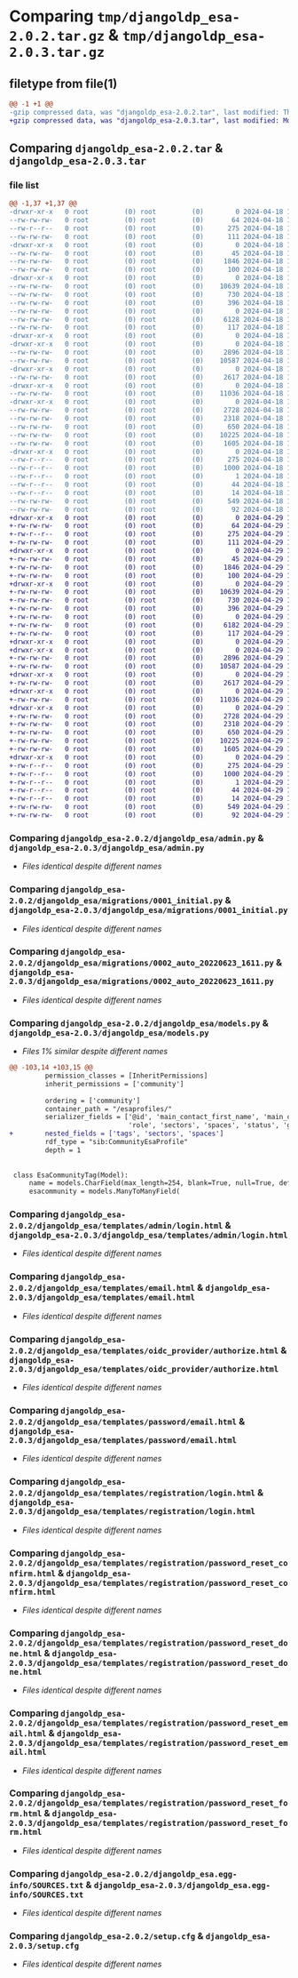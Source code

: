 # Comparing `tmp/djangoldp_esa-2.0.2.tar.gz` & `tmp/djangoldp_esa-2.0.3.tar.gz`

## filetype from file(1)

```diff
@@ -1 +1 @@
-gzip compressed data, was "djangoldp_esa-2.0.2.tar", last modified: Thu Apr 18 16:20:44 2024, max compression
+gzip compressed data, was "djangoldp_esa-2.0.3.tar", last modified: Mon Apr 29 12:57:30 2024, max compression
```

## Comparing `djangoldp_esa-2.0.2.tar` & `djangoldp_esa-2.0.3.tar`

### file list

```diff
@@ -1,37 +1,37 @@
-drwxr-xr-x   0 root         (0) root         (0)        0 2024-04-18 16:20:44.499638 djangoldp_esa-2.0.2/
--rw-rw-rw-   0 root         (0) root         (0)       64 2024-04-18 16:20:26.000000 djangoldp_esa-2.0.2/MANIFEST.in
--rw-r--r--   0 root         (0) root         (0)      275 2024-04-18 16:20:44.499638 djangoldp_esa-2.0.2/PKG-INFO
--rw-rw-rw-   0 root         (0) root         (0)      111 2024-04-18 16:20:26.000000 djangoldp_esa-2.0.2/README.md
-drwxr-xr-x   0 root         (0) root         (0)        0 2024-04-18 16:20:44.495638 djangoldp_esa-2.0.2/djangoldp_esa/
--rw-rw-rw-   0 root         (0) root         (0)       45 2024-04-18 16:20:41.000000 djangoldp_esa-2.0.2/djangoldp_esa/__init__.py
--rw-rw-rw-   0 root         (0) root         (0)     1846 2024-04-18 16:20:26.000000 djangoldp_esa-2.0.2/djangoldp_esa/admin.py
--rw-rw-rw-   0 root         (0) root         (0)      100 2024-04-18 16:20:26.000000 djangoldp_esa-2.0.2/djangoldp_esa/apps.py
-drwxr-xr-x   0 root         (0) root         (0)        0 2024-04-18 16:20:44.495638 djangoldp_esa-2.0.2/djangoldp_esa/migrations/
--rw-rw-rw-   0 root         (0) root         (0)    10639 2024-04-18 16:20:26.000000 djangoldp_esa-2.0.2/djangoldp_esa/migrations/0001_initial.py
--rw-rw-rw-   0 root         (0) root         (0)      730 2024-04-18 16:20:26.000000 djangoldp_esa-2.0.2/djangoldp_esa/migrations/0002_auto_20220623_1611.py
--rw-rw-rw-   0 root         (0) root         (0)      396 2024-04-18 16:20:26.000000 djangoldp_esa-2.0.2/djangoldp_esa/migrations/0003_auto_20220627_1354.py
--rw-rw-rw-   0 root         (0) root         (0)        0 2024-04-18 16:20:26.000000 djangoldp_esa-2.0.2/djangoldp_esa/migrations/__init__.py
--rw-rw-rw-   0 root         (0) root         (0)     6128 2024-04-18 16:20:26.000000 djangoldp_esa-2.0.2/djangoldp_esa/models.py
--rw-rw-rw-   0 root         (0) root         (0)      117 2024-04-18 16:20:26.000000 djangoldp_esa-2.0.2/djangoldp_esa/settings.py
-drwxr-xr-x   0 root         (0) root         (0)        0 2024-04-18 16:20:44.495638 djangoldp_esa-2.0.2/djangoldp_esa/templates/
-drwxr-xr-x   0 root         (0) root         (0)        0 2024-04-18 16:20:44.495638 djangoldp_esa-2.0.2/djangoldp_esa/templates/admin/
--rw-rw-rw-   0 root         (0) root         (0)     2896 2024-04-18 16:20:26.000000 djangoldp_esa-2.0.2/djangoldp_esa/templates/admin/login.html
--rw-rw-rw-   0 root         (0) root         (0)    10587 2024-04-18 16:20:26.000000 djangoldp_esa-2.0.2/djangoldp_esa/templates/email.html
-drwxr-xr-x   0 root         (0) root         (0)        0 2024-04-18 16:20:44.495638 djangoldp_esa-2.0.2/djangoldp_esa/templates/oidc_provider/
--rw-rw-rw-   0 root         (0) root         (0)     2617 2024-04-18 16:20:26.000000 djangoldp_esa-2.0.2/djangoldp_esa/templates/oidc_provider/authorize.html
-drwxr-xr-x   0 root         (0) root         (0)        0 2024-04-18 16:20:44.495638 djangoldp_esa-2.0.2/djangoldp_esa/templates/password/
--rw-rw-rw-   0 root         (0) root         (0)    11036 2024-04-18 16:20:26.000000 djangoldp_esa-2.0.2/djangoldp_esa/templates/password/email.html
-drwxr-xr-x   0 root         (0) root         (0)        0 2024-04-18 16:20:44.499638 djangoldp_esa-2.0.2/djangoldp_esa/templates/registration/
--rw-rw-rw-   0 root         (0) root         (0)     2728 2024-04-18 16:20:26.000000 djangoldp_esa-2.0.2/djangoldp_esa/templates/registration/login.html
--rw-rw-rw-   0 root         (0) root         (0)     2318 2024-04-18 16:20:26.000000 djangoldp_esa-2.0.2/djangoldp_esa/templates/registration/password_reset_confirm.html
--rw-rw-rw-   0 root         (0) root         (0)      650 2024-04-18 16:20:26.000000 djangoldp_esa-2.0.2/djangoldp_esa/templates/registration/password_reset_done.html
--rw-rw-rw-   0 root         (0) root         (0)    10225 2024-04-18 16:20:26.000000 djangoldp_esa-2.0.2/djangoldp_esa/templates/registration/password_reset_email.html
--rw-rw-rw-   0 root         (0) root         (0)     1605 2024-04-18 16:20:26.000000 djangoldp_esa-2.0.2/djangoldp_esa/templates/registration/password_reset_form.html
-drwxr-xr-x   0 root         (0) root         (0)        0 2024-04-18 16:20:44.495638 djangoldp_esa-2.0.2/djangoldp_esa.egg-info/
--rw-r--r--   0 root         (0) root         (0)      275 2024-04-18 16:20:44.000000 djangoldp_esa-2.0.2/djangoldp_esa.egg-info/PKG-INFO
--rw-r--r--   0 root         (0) root         (0)     1000 2024-04-18 16:20:44.000000 djangoldp_esa-2.0.2/djangoldp_esa.egg-info/SOURCES.txt
--rw-r--r--   0 root         (0) root         (0)        1 2024-04-18 16:20:44.000000 djangoldp_esa-2.0.2/djangoldp_esa.egg-info/dependency_links.txt
--rw-r--r--   0 root         (0) root         (0)       44 2024-04-18 16:20:44.000000 djangoldp_esa-2.0.2/djangoldp_esa.egg-info/requires.txt
--rw-r--r--   0 root         (0) root         (0)       14 2024-04-18 16:20:44.000000 djangoldp_esa-2.0.2/djangoldp_esa.egg-info/top_level.txt
--rw-rw-rw-   0 root         (0) root         (0)      549 2024-04-18 16:20:44.499638 djangoldp_esa-2.0.2/setup.cfg
--rw-rw-rw-   0 root         (0) root         (0)       92 2024-04-18 16:20:26.000000 djangoldp_esa-2.0.2/setup.py
+drwxr-xr-x   0 root         (0) root         (0)        0 2024-04-29 12:57:30.144178 djangoldp_esa-2.0.3/
+-rw-rw-rw-   0 root         (0) root         (0)       64 2024-04-29 12:57:11.000000 djangoldp_esa-2.0.3/MANIFEST.in
+-rw-r--r--   0 root         (0) root         (0)      275 2024-04-29 12:57:30.144178 djangoldp_esa-2.0.3/PKG-INFO
+-rw-rw-rw-   0 root         (0) root         (0)      111 2024-04-29 12:57:11.000000 djangoldp_esa-2.0.3/README.md
+drwxr-xr-x   0 root         (0) root         (0)        0 2024-04-29 12:57:30.144178 djangoldp_esa-2.0.3/djangoldp_esa/
+-rw-rw-rw-   0 root         (0) root         (0)       45 2024-04-29 12:57:27.000000 djangoldp_esa-2.0.3/djangoldp_esa/__init__.py
+-rw-rw-rw-   0 root         (0) root         (0)     1846 2024-04-29 12:57:11.000000 djangoldp_esa-2.0.3/djangoldp_esa/admin.py
+-rw-rw-rw-   0 root         (0) root         (0)      100 2024-04-29 12:57:11.000000 djangoldp_esa-2.0.3/djangoldp_esa/apps.py
+drwxr-xr-x   0 root         (0) root         (0)        0 2024-04-29 12:57:30.144178 djangoldp_esa-2.0.3/djangoldp_esa/migrations/
+-rw-rw-rw-   0 root         (0) root         (0)    10639 2024-04-29 12:57:11.000000 djangoldp_esa-2.0.3/djangoldp_esa/migrations/0001_initial.py
+-rw-rw-rw-   0 root         (0) root         (0)      730 2024-04-29 12:57:11.000000 djangoldp_esa-2.0.3/djangoldp_esa/migrations/0002_auto_20220623_1611.py
+-rw-rw-rw-   0 root         (0) root         (0)      396 2024-04-29 12:57:11.000000 djangoldp_esa-2.0.3/djangoldp_esa/migrations/0003_auto_20220627_1354.py
+-rw-rw-rw-   0 root         (0) root         (0)        0 2024-04-29 12:57:11.000000 djangoldp_esa-2.0.3/djangoldp_esa/migrations/__init__.py
+-rw-rw-rw-   0 root         (0) root         (0)     6182 2024-04-29 12:57:11.000000 djangoldp_esa-2.0.3/djangoldp_esa/models.py
+-rw-rw-rw-   0 root         (0) root         (0)      117 2024-04-29 12:57:11.000000 djangoldp_esa-2.0.3/djangoldp_esa/settings.py
+drwxr-xr-x   0 root         (0) root         (0)        0 2024-04-29 12:57:30.144178 djangoldp_esa-2.0.3/djangoldp_esa/templates/
+drwxr-xr-x   0 root         (0) root         (0)        0 2024-04-29 12:57:30.144178 djangoldp_esa-2.0.3/djangoldp_esa/templates/admin/
+-rw-rw-rw-   0 root         (0) root         (0)     2896 2024-04-29 12:57:11.000000 djangoldp_esa-2.0.3/djangoldp_esa/templates/admin/login.html
+-rw-rw-rw-   0 root         (0) root         (0)    10587 2024-04-29 12:57:11.000000 djangoldp_esa-2.0.3/djangoldp_esa/templates/email.html
+drwxr-xr-x   0 root         (0) root         (0)        0 2024-04-29 12:57:30.144178 djangoldp_esa-2.0.3/djangoldp_esa/templates/oidc_provider/
+-rw-rw-rw-   0 root         (0) root         (0)     2617 2024-04-29 12:57:11.000000 djangoldp_esa-2.0.3/djangoldp_esa/templates/oidc_provider/authorize.html
+drwxr-xr-x   0 root         (0) root         (0)        0 2024-04-29 12:57:30.144178 djangoldp_esa-2.0.3/djangoldp_esa/templates/password/
+-rw-rw-rw-   0 root         (0) root         (0)    11036 2024-04-29 12:57:11.000000 djangoldp_esa-2.0.3/djangoldp_esa/templates/password/email.html
+drwxr-xr-x   0 root         (0) root         (0)        0 2024-04-29 12:57:30.144178 djangoldp_esa-2.0.3/djangoldp_esa/templates/registration/
+-rw-rw-rw-   0 root         (0) root         (0)     2728 2024-04-29 12:57:11.000000 djangoldp_esa-2.0.3/djangoldp_esa/templates/registration/login.html
+-rw-rw-rw-   0 root         (0) root         (0)     2318 2024-04-29 12:57:11.000000 djangoldp_esa-2.0.3/djangoldp_esa/templates/registration/password_reset_confirm.html
+-rw-rw-rw-   0 root         (0) root         (0)      650 2024-04-29 12:57:11.000000 djangoldp_esa-2.0.3/djangoldp_esa/templates/registration/password_reset_done.html
+-rw-rw-rw-   0 root         (0) root         (0)    10225 2024-04-29 12:57:11.000000 djangoldp_esa-2.0.3/djangoldp_esa/templates/registration/password_reset_email.html
+-rw-rw-rw-   0 root         (0) root         (0)     1605 2024-04-29 12:57:11.000000 djangoldp_esa-2.0.3/djangoldp_esa/templates/registration/password_reset_form.html
+drwxr-xr-x   0 root         (0) root         (0)        0 2024-04-29 12:57:30.144178 djangoldp_esa-2.0.3/djangoldp_esa.egg-info/
+-rw-r--r--   0 root         (0) root         (0)      275 2024-04-29 12:57:30.000000 djangoldp_esa-2.0.3/djangoldp_esa.egg-info/PKG-INFO
+-rw-r--r--   0 root         (0) root         (0)     1000 2024-04-29 12:57:30.000000 djangoldp_esa-2.0.3/djangoldp_esa.egg-info/SOURCES.txt
+-rw-r--r--   0 root         (0) root         (0)        1 2024-04-29 12:57:30.000000 djangoldp_esa-2.0.3/djangoldp_esa.egg-info/dependency_links.txt
+-rw-r--r--   0 root         (0) root         (0)       44 2024-04-29 12:57:30.000000 djangoldp_esa-2.0.3/djangoldp_esa.egg-info/requires.txt
+-rw-r--r--   0 root         (0) root         (0)       14 2024-04-29 12:57:30.000000 djangoldp_esa-2.0.3/djangoldp_esa.egg-info/top_level.txt
+-rw-rw-rw-   0 root         (0) root         (0)      549 2024-04-29 12:57:30.144178 djangoldp_esa-2.0.3/setup.cfg
+-rw-rw-rw-   0 root         (0) root         (0)       92 2024-04-29 12:57:11.000000 djangoldp_esa-2.0.3/setup.py
```

### Comparing `djangoldp_esa-2.0.2/djangoldp_esa/admin.py` & `djangoldp_esa-2.0.3/djangoldp_esa/admin.py`

 * *Files identical despite different names*

### Comparing `djangoldp_esa-2.0.2/djangoldp_esa/migrations/0001_initial.py` & `djangoldp_esa-2.0.3/djangoldp_esa/migrations/0001_initial.py`

 * *Files identical despite different names*

### Comparing `djangoldp_esa-2.0.2/djangoldp_esa/migrations/0002_auto_20220623_1611.py` & `djangoldp_esa-2.0.3/djangoldp_esa/migrations/0002_auto_20220623_1611.py`

 * *Files identical despite different names*

### Comparing `djangoldp_esa-2.0.2/djangoldp_esa/models.py` & `djangoldp_esa-2.0.3/djangoldp_esa/models.py`

 * *Files 1% similar despite different names*

```diff
@@ -103,14 +103,15 @@
         permission_classes = [InheritPermissions]
         inherit_permissions = ['community']
 
         ordering = ['community']
         container_path = "/esaprofiles/"
         serializer_fields = ['@id', 'main_contact_first_name', 'main_contact_last_name', 'tags',
                              'role', 'sectors', 'spaces', 'status', 'graduation_year', 'position_esa_bic', 'location_esa_bic']
+        nested_fields = ['tags', 'sectors', 'spaces']
         rdf_type = "sib:CommunityEsaProfile"
         depth = 1
 
 
 class EsaCommunityTag(Model):
     name = models.CharField(max_length=254, blank=True, null=True, default='')
     esacommunity = models.ManyToManyField(
```

### Comparing `djangoldp_esa-2.0.2/djangoldp_esa/templates/admin/login.html` & `djangoldp_esa-2.0.3/djangoldp_esa/templates/admin/login.html`

 * *Files identical despite different names*

### Comparing `djangoldp_esa-2.0.2/djangoldp_esa/templates/email.html` & `djangoldp_esa-2.0.3/djangoldp_esa/templates/email.html`

 * *Files identical despite different names*

### Comparing `djangoldp_esa-2.0.2/djangoldp_esa/templates/oidc_provider/authorize.html` & `djangoldp_esa-2.0.3/djangoldp_esa/templates/oidc_provider/authorize.html`

 * *Files identical despite different names*

### Comparing `djangoldp_esa-2.0.2/djangoldp_esa/templates/password/email.html` & `djangoldp_esa-2.0.3/djangoldp_esa/templates/password/email.html`

 * *Files identical despite different names*

### Comparing `djangoldp_esa-2.0.2/djangoldp_esa/templates/registration/login.html` & `djangoldp_esa-2.0.3/djangoldp_esa/templates/registration/login.html`

 * *Files identical despite different names*

### Comparing `djangoldp_esa-2.0.2/djangoldp_esa/templates/registration/password_reset_confirm.html` & `djangoldp_esa-2.0.3/djangoldp_esa/templates/registration/password_reset_confirm.html`

 * *Files identical despite different names*

### Comparing `djangoldp_esa-2.0.2/djangoldp_esa/templates/registration/password_reset_done.html` & `djangoldp_esa-2.0.3/djangoldp_esa/templates/registration/password_reset_done.html`

 * *Files identical despite different names*

### Comparing `djangoldp_esa-2.0.2/djangoldp_esa/templates/registration/password_reset_email.html` & `djangoldp_esa-2.0.3/djangoldp_esa/templates/registration/password_reset_email.html`

 * *Files identical despite different names*

### Comparing `djangoldp_esa-2.0.2/djangoldp_esa/templates/registration/password_reset_form.html` & `djangoldp_esa-2.0.3/djangoldp_esa/templates/registration/password_reset_form.html`

 * *Files identical despite different names*

### Comparing `djangoldp_esa-2.0.2/djangoldp_esa.egg-info/SOURCES.txt` & `djangoldp_esa-2.0.3/djangoldp_esa.egg-info/SOURCES.txt`

 * *Files identical despite different names*

### Comparing `djangoldp_esa-2.0.2/setup.cfg` & `djangoldp_esa-2.0.3/setup.cfg`

 * *Files identical despite different names*

